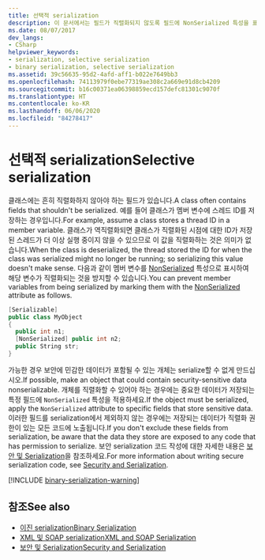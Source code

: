 ```yaml
---
title: 선택적 serialization
description: 이 문서에서는 필드가 직렬화되지 않도록 필드에 NonSerialized 특성을 표시하는 방법을 보여 줍니다.
ms.date: 08/07/2017
dev_langs:
- CSharp
helpviewer_keywords:
- serialization, selective serialization
- binary serialization, selective serialization
ms.assetid: 39c56635-95d2-4afd-aff1-b022e7649bb3
ms.openlocfilehash: 74113979f0ebe77319ae308c2a669e91d8cb4209
ms.sourcegitcommit: b16c00371ea06398859ecd157defc81301c9070f
ms.translationtype: HT
ms.contentlocale: ko-KR
ms.lasthandoff: 06/06/2020
ms.locfileid: "84278417"
---
```

# <a name="selective-serialization"></a><span data-ttu-id="14c8a-103">선택적 serialization</span><span class="sxs-lookup"><span data-stu-id="14c8a-103">Selective serialization</span></span>
<span data-ttu-id="14c8a-104">클래스에는 흔히 직렬화하지 않아야 하는 필드가 있습니다.</span><span class="sxs-lookup"><span data-stu-id="14c8a-104">A class often contains fields that shouldn't be serialized.</span></span> <span data-ttu-id="14c8a-105">예를 들어 클래스가 멤버 변수에 스레드 ID를 저장하는 경우입니다.</span><span class="sxs-lookup"><span data-stu-id="14c8a-105">For example, assume a class stores a thread ID in a member variable.</span></span> <span data-ttu-id="14c8a-106">클래스가 역직렬화되면 클래스가 직렬화된 시점에 대한 ID가 저장된 스레드가 더 이상 실행 중이지 않을 수 있으므로 이 값을 직렬화하는 것은 의미가 없습니다.</span><span class="sxs-lookup"><span data-stu-id="14c8a-106">When the class is deserialized, the thread stored the ID for when the class was serialized might no longer be running; so serializing this value doesn't make sense.</span></span> <span data-ttu-id="14c8a-107">다음과 같이 멤버 변수를 [NonSerialized](xref:System.NonSerializedAttribute) 특성으로 표시하여 해당 변수가 직렬화되는 것을 방지할 수 있습니다.</span><span class="sxs-lookup"><span data-stu-id="14c8a-107">You can prevent member variables from being serialized by marking them with the [NonSerialized](xref:System.NonSerializedAttribute) attribute as follows.</span></span>  
  
```csharp  
[Serializable]  
public class MyObject
{  
  public int n1;  
  [NonSerialized] public int n2;  
  public String str;  
}  
```

<span data-ttu-id="14c8a-108">가능한 경우 보안에 민감한 데이터가 포함될 수 있는 개체는 serialize할 수 없게 만드십시오.</span><span class="sxs-lookup"><span data-stu-id="14c8a-108">If possible, make an object that could contain security-sensitive data nonserializable.</span></span> <span data-ttu-id="14c8a-109">개체를 직렬화할 수 있어야 하는 경우에는 중요한 데이터가 저장되는 특정 필드에 `NonSerialized` 특성을 적용하세요.</span><span class="sxs-lookup"><span data-stu-id="14c8a-109">If the object must be serialized, apply the `NonSerialized` attribute to specific fields that store sensitive data.</span></span> <span data-ttu-id="14c8a-110">이러한 필드를 serialization에서 제외하지 않는 경우에는 저장되는 데이터가 직렬화 권한이 있는 모든 코드에 노출됩니다.</span><span class="sxs-lookup"><span data-stu-id="14c8a-110">If you don't exclude these fields from serialization, be aware that the data they store are exposed to any code that has permission to serialize.</span></span> <span data-ttu-id="14c8a-111">보안 serialization 코드 작성에 대한 자세한 내용은 [보안 및 Serialization](../../framework/misc/security-and-serialization.md)을 참조하세요.</span><span class="sxs-lookup"><span data-stu-id="14c8a-111">For more information about writing secure serialization code, see [Security and Serialization](../../framework/misc/security-and-serialization.md).</span></span>

[!INCLUDE [binary-serialization-warning](../../../includes/binary-serialization-warning.md)]
  
## <a name="see-also"></a><span data-ttu-id="14c8a-112">참조</span><span class="sxs-lookup"><span data-stu-id="14c8a-112">See also</span></span>

- [<span data-ttu-id="14c8a-113">이진 serialization</span><span class="sxs-lookup"><span data-stu-id="14c8a-113">Binary Serialization</span></span>](binary-serialization.md)
- [<span data-ttu-id="14c8a-114">XML 및 SOAP serialization</span><span class="sxs-lookup"><span data-stu-id="14c8a-114">XML and SOAP Serialization</span></span>](xml-and-soap-serialization.md)
- [<span data-ttu-id="14c8a-115">보안 및 Serialization</span><span class="sxs-lookup"><span data-stu-id="14c8a-115">Security and Serialization</span></span>](../../framework/misc/security-and-serialization.md)
